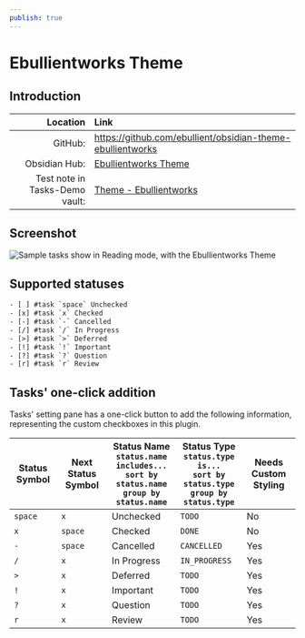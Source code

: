 ```yaml
---
publish: true
---
```


# Ebullientworks Theme

## Introduction

|                       Location | Link                                                                                                                                                                |
| ------------------------------:|:------------------------------------------------------------------------------------------------------------------------------------------------------------------- |
|                        GitHub: | <https://github.com/ebullient/obsidian-theme-ebullientworks>                                                                                                        |
|                  Obsidian Hub: | [Ebullientworks Theme](https://publish.obsidian.md/hub/02+-+Community+Expansions/02.05+All+Community+Expansions/Themes/Ebullientworks)                              |
| Test note in Tasks-Demo vault: | [Theme - Ebullientworks](https://github.com/obsidian-tasks-group/obsidian-tasks/blob/main/resources/sample_vaults/Tasks-Demo/Styling/Theme%20-%20Ebullientworks.md) |

## Screenshot

![Sample tasks show in Reading mode, with the Ebullientworks Theme](../../../images/theme-ebullientworks-reading-view.png)

## Supported statuses

<!-- snippet: DocsSamplesForStatuses.test.Theme_Ebullientworks_Text.approved.txt -->
```txt
- [ ] #task `space` Unchecked
- [x] #task `x` Checked
- [-] #task `-` Cancelled
- [/] #task `/` In Progress
- [>] #task `>` Deferred
- [!] #task `!` Important
- [?] #task `?` Question
- [r] #task `r` Review
```
<!-- endSnippet -->

## Tasks' one-click addition

Tasks' setting pane has a one-click button to add the following information, representing the custom checkboxes in this plugin.

<!-- placeholder to force blank line before included text --> <!-- include: DocsSamplesForStatuses.test.Theme_Ebullientworks_Table.approved.md -->

| Status Symbol | Next Status Symbol | Status Name<br>`status.name includes...`<br>`sort by status.name`<br>`group by status.name` | Status Type<br>`status.type is...`<br>`sort by status.type`<br>`group by status.type` | Needs Custom Styling |
| ----- | ----- | ----- | ----- | ----- |
| `space` | `x` | Unchecked | `TODO` | No |
| `x` | `space` | Checked | `DONE` | No |
| `-` | `space` | Cancelled | `CANCELLED` | Yes |
| `/` | `x` | In Progress | `IN_PROGRESS` | Yes |
| `>` | `x` | Deferred | `TODO` | Yes |
| `!` | `x` | Important | `TODO` | Yes |
| `?` | `x` | Question | `TODO` | Yes |
| `r` | `x` | Review | `TODO` | Yes |

<!-- placeholder to force blank line after included text --> <!-- endInclude -->
